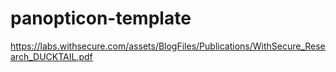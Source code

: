 # panopticon-template

https://labs.withsecure.com/assets/BlogFiles/Publications/WithSecure_Research_DUCKTAIL.pdf
